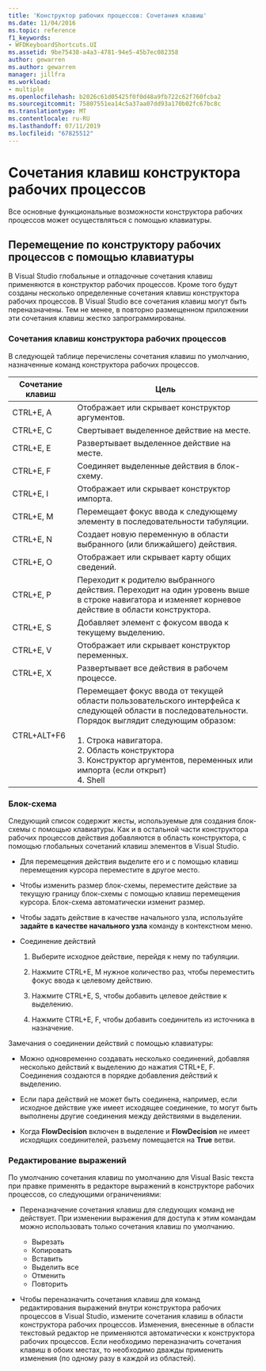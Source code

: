 ```yaml
---
title: 'Конструктор рабочих процессов: Сочетания клавиш'
ms.date: 11/04/2016
ms.topic: reference
f1_keywords:
- WFDKeyboardShortcuts.UI
ms.assetid: 9be75438-a4a3-4781-94e5-45b7ec082358
author: gewarren
ms.author: gewarren
manager: jillfra
ms.workload:
- multiple
ms.openlocfilehash: b2026c61d05425f0f0d48a9fb722c62f760fcba2
ms.sourcegitcommit: 75807551ea14c5a37aa07dd93a170b02fc67bc8c
ms.translationtype: MT
ms.contentlocale: ru-RU
ms.lasthandoff: 07/11/2019
ms.locfileid: "67825512"
---
```

# <a name="keyboard-shortcuts-in-the-workflow-designer"></a>Сочетания клавиш конструктора рабочих процессов

Все основные функциональные возможности конструктора рабочих процессов может осуществляться с помощью клавиатуры.

## <a name="navigating-the-workflow-designer-using-the-keyboard"></a>Перемещение по конструктору рабочих процессов с помощью клавиатуры

В Visual Studio глобальные и отладочные сочетания клавиш применяются в конструктор рабочих процессов. Кроме того будут созданы несколько определенные сочетания клавиш конструктора рабочих процессов. В Visual Studio все сочетания клавиш могут быть переназначены. Тем не менее, в повторно размещенном приложении эти сочетания клавиш жестко запрограммированы.

### <a name="workflow-designer-keyboard-shortcuts"></a>Сочетания клавиш конструктора рабочих процессов

В следующей таблице перечислены сочетания клавиш по умолчанию, назначенные команд конструктора рабочих процессов.

|Сочетание клавиш|Цель|
|-|-------------|
|CTRL+E, A|Отображает или скрывает конструктор аргументов.|
|CTRL+E, C|Свертывает выделенное действие на месте.|
|CTRL+E, E|Развертывает выделенное действие на месте.|
|CTRL+E, F|Соединяет выделенные действия в блок-схему.|
|CTRL+E, I|Отображает или скрывает конструктор импорта.|
|CTRL+E, M|Перемещает фокус ввода к следующему элементу в последовательности табуляции.|
|CTRL+E, N|Создает новую переменную в области выбранного (или ближайшего) действия.|
|CTRL+E, O|Отображает или скрывает карту общих сведений.|
|CTRL+E, P|Переходит к родителю выбранного действия. Переходит на один уровень выше в строке навигатора и изменяет корневое действие в области конструктора.|
|CTRL+E, S|Добавляет элемент с фокусом ввода к текущему выделению.|
|CTRL+E, V|Отображает или скрывает конструктор переменных.|
|CTRL+E, X|Развертывает все действия в рабочем процессе.|
|CTRL+ALT+F6|Перемещает фокус ввода от текущей области пользовательского интерфейса к следующей области в последовательности. Порядок выглядит следующим образом:<br /><br /> 1.  Строка навигатора.<br />2.  Область конструктора<br />3.  Конструктор аргументов, переменных или импорта (если открыт)<br />4.  Shell|

### <a name="flowchart"></a>Блок-схема

Следующий список содержит жесты, используемые для создания блок-схемы с помощью клавиатуры. Как и в остальной части конструктора рабочих процессов действия добавляются в область конструктора, с помощью глобальных сочетаний клавиш элементов в Visual Studio.

- Для перемещения действия выделите его и с помощью клавиш перемещения курсора переместите в другое место.

- Чтобы изменить размер блок-схемы, переместите действие за текущую границу блок-схемы с помощью клавиш перемещения курсора. Блок-схема автоматически изменит размер.

- Чтобы задать действие в качестве начального узла, используйте **задайте в качестве начального узла** команду в контекстном меню.

- Соединение действий

    1. Выберите исходное действие, перейдя к нему по табуляции.

    2. Нажмите CTRL+E, M нужное количество раз, чтобы переместить фокус ввода к целевому действию.

    3. Нажмите CTRL+E, S, чтобы добавить целевое действие к выделению.

    4. Нажмите CTRL+E, F, чтобы добавить соединитель из источника в назначение.

Замечания о соединении действий с помощью клавиатуры:

- Можно одновременно создавать несколько соединений, добавляя несколько действий к выделению до нажатия CTRL+E, F. Соединения создаются в порядке добавления действий к выделению.

- Если пара действий не может быть соединена, например, если исходное действие уже имеет исходящее соединение, то могут быть выполнены другие соединения между действиями в выделении.

- Когда **FlowDecision** включен в выделение и **FlowDecision** не имеет исходящих соединителей, разъему помещается на **True** ветви.

### <a name="expression-editing"></a>Редактирование выражений

По умолчанию сочетания клавиш по умолчанию для Visual Basic текста при правке применять в редакторе выражений в конструкторе рабочих процессов, со следующими ограничениями:

- Переназначение сочетания клавиш для следующих команд не действует. При изменении выражения для доступа к этим командам можно использовать только сочетания клавиш по умолчанию.

  - Вырезать
  - Копировать
  - Вставить
  - Выделить все
  - Отменить
  - Повторить

- Чтобы переназначить сочетания клавиш для команд редактирования выражений внутри конструктора рабочих процессов в Visual Studio, измените сочетания клавиш в области конструктора рабочих процессов. Изменения, внесенные в области текстовый редактор не применяются автоматически к конструктора рабочих процессов. Если необходимо переназначить сочетания клавиш в обоих местах, то необходимо дважды применить изменения (по одному разу в каждой из областей).
